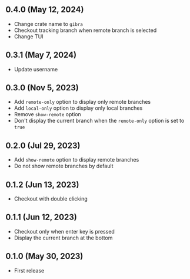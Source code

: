 ## 0.4.0 (May 12, 2024)

- Change crate name to `gibra`
- Checkout tracking branch when remote branch is selected
- Change TUI

## 0.3.1 (May 7, 2024)

- Update username

## 0.3.0 (Nov 5, 2023)

- Add `remote-only` option to display only remote branches
- Add `local-only` option to display only local branches
- Remove `show-remote` option
- Don't display the current branch when the `remote-only` option is set to `true`

## 0.2.0 (Jul 29, 2023)

- Add `show-remote` option to display remote branches
- Do not show remote branches by default

## 0.1.2 (Jun 13, 2023)

- Checkout with double clicking

## 0.1.1 (Jun 12, 2023)

- Checkout only when enter key is pressed
- Display the current branch at the bottom

## 0.1.0 (May 30, 2023)

- First release
